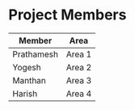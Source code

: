 


   <h1>Project Members</h1>

   <table>
    <thead>
        <tr>
            <th>Member</th>
            <th>Area</th>
        </tr>
    </thead>
    <tbody>
        <tr>
            <td>Prathamesh</td>
            <td>Area 1</td>
        </tr>
        <tr>
            <td>Yogesh</td>
            <td>Area 2</td>
        </tr>
        <tr>
            <td>Manthan</td>
            <td>Area 3</td>
        </tr>
        <tr>
            <td>Harish</td>
            <td>Area 4</td>
        </tr>
    </tbody>
</table>


